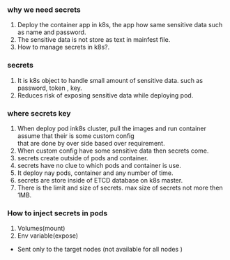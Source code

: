 ### why we need secrets  
1. Deploy the container app in k8s, the app how same sensitive data such as name and password.    
2. The sensitive data is not store as text in mainfest file.  
3. How to manage secrets in k8s?.   

### secrets  
1. It is k8s object to handle small amount of sensitive data. such as password, token , key.  
2. Reduces risk of exposing sensitive data while deploying pod.  
### where secrets key  
1. When deploy pod ink8s cluster, pull the images and run container assume that their is some custom config  
that are done by over side based over requirement.   
2. When custom config have some sensitive data then secrets come.  
3. secrets create outside of pods and container.  
4. secrets have no clue to which pods and container is use.  
5. It deploy nay pods, container and any number of time.  
6. secrets are store inside of ETCD database on k8s master.  
7. There is the limit and size of secrets. max size of secrets not more then 1MB.  

### How to inject secrets in pods  
1. Volumes(mount)  
2. Env variable(expose) 

* Sent only to the target nodes (not available for all nodes )   
   
  
